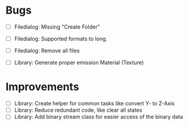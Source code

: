 # Bugs

- [ ] Filedialog: Missing "Create Folder"
- [ ] Filedialog: Supported formats to long.
- [ ] Filedialog: Remove all files
- [ ] Library: Generate proper emission Material (Texture)


# Improvements

- [ ] Library: Create helper for common tasks like convert Y- to Z-Axis
- [ ] Library: Reduce redundant code, like clear all states
- [ ] Library: Add binary stream class for easier access of the binary data